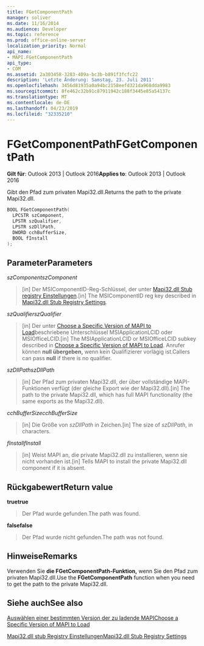 ```yaml
---
title: FGetComponentPath
manager: soliver
ms.date: 11/16/2014
ms.audience: Developer
ms.topic: reference
ms.prod: office-online-server
localization_priority: Normal
api_name:
- MAPI.FGetComponentPath
api_type:
- COM
ms.assetid: 2a303458-3283-409a-bc3b-b891f3fcfc22
description: 'Letzte Änderung: Samstag, 23. Juli 2011'
ms.openlocfilehash: 3456d81935a0a94bc2158eefd321da968dda9983
ms.sourcegitcommit: 8fe462c32b91c87911942c188f3445e85a54137c
ms.translationtype: MT
ms.contentlocale: de-DE
ms.lasthandoff: 04/23/2019
ms.locfileid: "32335210"
---
```

# <a name="fgetcomponentpath"></a><span data-ttu-id="f4748-103">FGetComponentPath</span><span class="sxs-lookup"><span data-stu-id="f4748-103">FGetComponentPath</span></span>

  
  
<span data-ttu-id="f4748-104">**Gilt für**: Outlook 2013 | Outlook 2016</span><span class="sxs-lookup"><span data-stu-id="f4748-104">**Applies to**: Outlook 2013 | Outlook 2016</span></span> 
  
<span data-ttu-id="f4748-105">Gibt den Pfad zum privaten Mapi32.dll.</span><span class="sxs-lookup"><span data-stu-id="f4748-105">Returns the path to the private Mapi32.dll.</span></span>
  
```cpp
BOOL FGetComponentPath(
  LPCSTR szComponent,
  LPSTR szQualifier,
  LPSTR szDllPath,
  DWORD cchBufferSize,
  BOOL fInstall
);
```

## <a name="parameters"></a><span data-ttu-id="f4748-106">Parameter</span><span class="sxs-lookup"><span data-stu-id="f4748-106">Parameters</span></span>

 <span data-ttu-id="f4748-107">_szComponent_</span><span class="sxs-lookup"><span data-stu-id="f4748-107">_szComponent_</span></span>
  
> <span data-ttu-id="f4748-108">[in] Der MSIComponentID-Reg-Schlüssel, der unter [Mapi32.dll Stub registry Einstellungen](https://msdn.microsoft.com/library/dd162409.aspx).</span><span class="sxs-lookup"><span data-stu-id="f4748-108">[in] The MSIComponentID reg key described in [Mapi32.dll Stub Registry Settings](https://msdn.microsoft.com/library/dd162409.aspx).</span></span>
    
 <span data-ttu-id="f4748-109">_szQualifier_</span><span class="sxs-lookup"><span data-stu-id="f4748-109">_szQualifier_</span></span>
  
> <span data-ttu-id="f4748-110">[in] Der unter [Choose a Specific Version of MAPI to Load](how-to-choose-a-specific-version-of-mapi-to-load.md)beschriebene Unterschlüssel MSIApplicationLCID oder MSIOfficeLCID.</span><span class="sxs-lookup"><span data-stu-id="f4748-110">[in] The MSIApplicationLCID or MSIOfficeLCID subkey described in [Choose a Specific Version of MAPI to Load](how-to-choose-a-specific-version-of-mapi-to-load.md).</span></span> <span data-ttu-id="f4748-111">Anrufer können **null übergeben,** wenn kein Qualifizierer vorlägig ist.</span><span class="sxs-lookup"><span data-stu-id="f4748-111">Callers can pass **null** if there is no qualifier.</span></span> 
    
 <span data-ttu-id="f4748-112">_szDllPath_</span><span class="sxs-lookup"><span data-stu-id="f4748-112">_szDllPath_</span></span>
  
> <span data-ttu-id="f4748-113">[in] Der Pfad zum privaten Mapi32.dll, der über vollständige MAPI-Funktionen verfügt (der gleiche Export wie der Mapi32.dll).</span><span class="sxs-lookup"><span data-stu-id="f4748-113">[in] The path to the private Mapi32.dll, which has full MAPI functionality (the same exports as the Mapi32.dll).</span></span>
    
 <span data-ttu-id="f4748-114">_cchBufferSize_</span><span class="sxs-lookup"><span data-stu-id="f4748-114">_cchBufferSize_</span></span>
  
> <span data-ttu-id="f4748-115">[in] Die Größe von  _szDllPath_ in Zeichen.</span><span class="sxs-lookup"><span data-stu-id="f4748-115">[in] The size of  _szDllPath_, in characters.</span></span>
    
 <span data-ttu-id="f4748-116">_fInstall_</span><span class="sxs-lookup"><span data-stu-id="f4748-116">_fInstall_</span></span>
  
> <span data-ttu-id="f4748-117">[in] Weist MAPI an, die private Mapi32.dll zu installieren, wenn sie nicht vorhanden ist.</span><span class="sxs-lookup"><span data-stu-id="f4748-117">[in] Tells MAPI to install the private Mapi32.dll component if it is absent.</span></span>
    
## <a name="return-value"></a><span data-ttu-id="f4748-118">Rückgabewert</span><span class="sxs-lookup"><span data-stu-id="f4748-118">Return value</span></span>

 <span data-ttu-id="f4748-119">**true**</span><span class="sxs-lookup"><span data-stu-id="f4748-119">**true**</span></span>
  
> <span data-ttu-id="f4748-120">Der Pfad wurde gefunden.</span><span class="sxs-lookup"><span data-stu-id="f4748-120">The path was found.</span></span>
    
 <span data-ttu-id="f4748-121">**false**</span><span class="sxs-lookup"><span data-stu-id="f4748-121">**false**</span></span>
  
> <span data-ttu-id="f4748-122">Der Pfad wurde nicht gefunden.</span><span class="sxs-lookup"><span data-stu-id="f4748-122">The path was not found.</span></span>
    
## <a name="remarks"></a><span data-ttu-id="f4748-123">Hinweise</span><span class="sxs-lookup"><span data-stu-id="f4748-123">Remarks</span></span>

<span data-ttu-id="f4748-124">Verwenden Sie **die FGetComponentPath-Funktion,** wenn Sie den Pfad zum privaten Mapi32.dll.</span><span class="sxs-lookup"><span data-stu-id="f4748-124">Use the **FGetComponentPath** function when you need to get the path to the private Mapi32.dll.</span></span> 
  
## <a name="see-also"></a><span data-ttu-id="f4748-125">Siehe auch</span><span class="sxs-lookup"><span data-stu-id="f4748-125">See also</span></span>



[<span data-ttu-id="f4748-126">Auswählen einer bestimmten Version der zu ladende MAPI</span><span class="sxs-lookup"><span data-stu-id="f4748-126">Choose a Specific Version of MAPI to Load</span></span>](how-to-choose-a-specific-version-of-mapi-to-load.md)


[<span data-ttu-id="f4748-127">Mapi32.dll stub Registry Einstellungen</span><span class="sxs-lookup"><span data-stu-id="f4748-127">Mapi32.dll Stub Registry Settings</span></span>](https://msdn.microsoft.com/library/dd162409.aspx)

